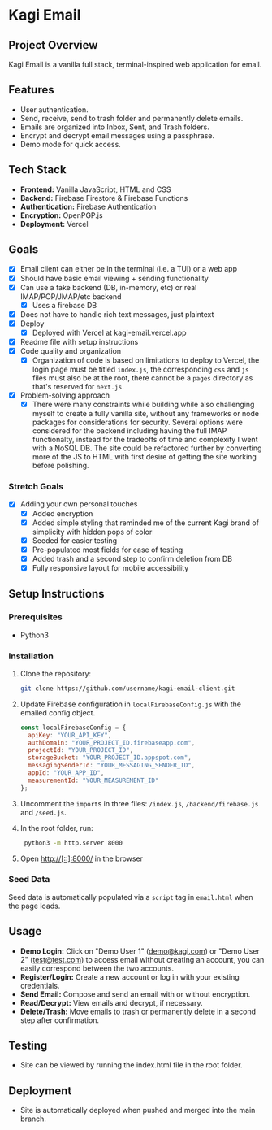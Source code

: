 # Kagi Email

## Project Overview

Kagi Email is a vanilla full stack, terminal-inspired web application for email.

## Features

* User authentication.
* Send, receive, send to trash folder and permanently delete emails.
* Emails are organized into Inbox, Sent, and Trash folders.
* Encrypt and decrypt email messages using a passphrase.
* Demo mode for quick access.

## Tech Stack

* **Frontend:** Vanilla JavaScript, HTML and CSS
* **Backend:** Firebase Firestore & Firebase Functions
* **Authentication:** Firebase Authentication
* **Encryption:** OpenPGP.js
* **Deployment:** Vercel

## Goals

- [x] Email client can either be in the terminal (i.e. a TUI) or a web app
- [x] Should have basic email viewing + sending functionality
- [x] Can use a fake backend (DB, in-memory, etc) or real IMAP/POP/JMAP/etc backend
  - [x] Uses a firebase DB
- [x] Does not have to handle rich text messages, just plaintext
- [x] Deploy
  - [x] Deployed with Vercel at kagi-email.vercel.app
- [x] Readme file with setup instructions
- [x] Code quality and organization
  - [x] Organization of code is based on limitations to deploy to Vercel, the login page must be titled `index.js`, the corresponding `css` and `js` files must also be at the root, there cannot be a `pages` directory as that's reserved for `next.js`.  
- [x] Problem-solving approach
  - [x] There were many constraints while building while also challenging myself to create a fully vanilla site, without any frameworks or node packages for considerations for security. Several options were considered for the backend including having the full IMAP functionalty, instead for the tradeoffs of time and complexity I went with a NoSQL DB. The site could be refactored further by converting more of the JS to HTML with first desire of getting the site working before polishing.

### Stretch Goals
- [x] Adding your own personal touches
  - [x] Added encryption
  - [x] Added simple styling that reminded me of the current Kagi brand of simplicity with hidden pops of color
  - [x] Seeded for easier testing
  - [x] Pre-populated most fields for ease of testing 
  - [x] Added trash and a second step to confirm deletion from DB
  - [x] Fully responsive layout for mobile accessibility

## Setup Instructions

### Prerequisites

* Python3

### Installation

1. Clone the repository:

   ```bash
   git clone https://github.com/username/kagi-email-client.git
   ```

2. Update Firebase configuration in `localFirebaseConfig.js` with the emailed config object.

   ```javascript
   const localFirebaseConfig = {
     apiKey: "YOUR_API_KEY",
     authDomain: "YOUR_PROJECT_ID.firebaseapp.com",
     projectId: "YOUR_PROJECT_ID",
     storageBucket: "YOUR_PROJECT_ID.appspot.com",
     messagingSenderId: "YOUR_MESSAGING_SENDER_ID",
     appId: "YOUR_APP_ID",
     measurementId: "YOUR_MEASUREMENT_ID"
   };
   ```

3. Uncomment the `import`s in three files: `/index.js`, `/backend/firebase.js` and `/seed.js`.

4. In the root folder, run:
   ```bash
    python3 -m http.server 8000
   ```

5. Open [http://[::]:8000/](http://[::]:8000/) in the browser
   

### Seed Data

Seed data is automatically populated via a `script` tag in `email.html` when the page loads.

## Usage

* **Demo Login:** Click on "Demo User 1" (demo@kagi.com) or "Demo User 2" (test@test.com) to access email without creating an account, you can easily correspond between the two accounts.
* **Register/Login:** Create a new account or log in with your existing credentials.
* **Send Email:** Compose and send an email with or without encryption.
* **Read/Decrypt:** View emails and decrypt, if necessary.
* **Delete/Trash:** Move emails to trash or permanently delete in a second step after confirmation.

## Testing

* Site can be viewed by running the index.html file in the root folder.


## Deployment

* Site is automatically deployed when pushed and merged into the main branch.
